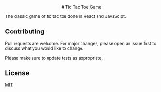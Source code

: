 <p align="center"># Tic Tac Toe Game</p>

The classic game of tic tac toe done in React and JavaScipt.

## Contributing

Pull requests are welcome. For major changes, please open an issue first
to discuss what you would like to change.

Please make sure to update tests as appropriate.

## License

[MIT](https://choosealicense.com/licenses/mit/)
